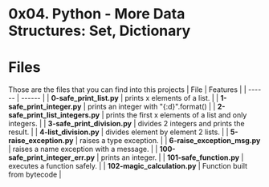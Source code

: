 # 0x04. Python - More Data Structures: Set, Dictionary
# Files
Those are the files that you can find into this projects
| File | Features |
| ------ | ------ |
| **0-safe_print_list.py** | prints x elements of a list. |
| **1-safe_print_integer.py** |  prints an integer with "{:d}".format() |
| **2-safe_print_list_integers.py** | prints the first x elements of a list and only integers. |
| **3-safe_print_division.py** | divides 2 integers and prints the result. |
| **4-list_division.py** | divides element by element 2 lists. |
| **5-raise_exception.py** | raises a type exception. |
| **6-raise_exception_msg.py** | raises a name exception with a message. |
| **100-safe_print_integer_err.py** | prints an integer. |
| **101-safe_function.py** |  executes a function safely. |
| **102-magic_calculation.py** | Function built from bytecode |
